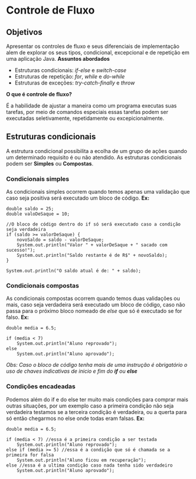 # Controle de Fluxo

## Objetivos

Apresentar os controles de fluxo e seus diferenciais de implementação alem de explorar os seus tipos, condicional, excepcional e de repetição em uma aplicação Java.
**Assuntos abordados**

* Estruturas condicionais: *if-else* e *switch-case*
* Estruturas de repetição: *for*, *while* e *do-while*
* Estruturas de exceções: *try-catch-finally* e *throw*

**O que é controle de fluxo?**

É a habilidade de ajustar a maneira como um programa executas suas tarefas, por meio de comandos especiais essas tarefas podem ser executadas seletivamente, repetidamente ou excepicionalmente.

## Estruturas condicionais

A estrutura condicional possibilita a ecolha de um grupo de ações quando um determinado requisito é ou não atendido.
As estruturas condicionais podem ser **Simples** ou **Compostas**.

### Condicionais simples

As condicionais simples ocorrem quando temos apenas uma validação que caso seja positiva será executado um bloco de código.
**Ex:**

    double saldo = 25;
    double valoDeSaque = 10;

    //O bloco de código dentro do if só será executado caso a condição seja verdadeira
    if (saldo >= valorDeSaque) {
        novoSaldo = saldo - valorDeSaque;
        System.out.println("Valor " + valorDeSaque + " sacado com sucesso!");
        System.out.println("Saldo restante é de R$" + novoSaldo);
    }

    System.out.println("O saldo atual é de: " + saldo);

### Condicionais compostas

As condicionais compostas ocorrem quando temos duas validações ou mais, caso seja verdadeira será executado um bloco de código, caso não passa para o próximo bloco nomeado de *else* que só é executado se for falso.
**Ex:**

    double media = 6.5;

    if (media < 7)
        System.out.println("Aluno reprovado");
    else
        System.out.println("Aluno aprovado");

*Obs: Caso o bloco de código tenha mais de uma instrução é obrigatório o uso de chaves indicativas de inicio e fim do **if** ou **else***

### Condições encadeadas

Podemos além do if e do else ter muito mais condições para comprar mais outras situações, por um exemplo caso a primeira condição não seja verdadeira testamos se a terceira condição é verdadeira, ou a querta para só então chegarmos no else onde todas eram falsas.
**Ex:**

    double media = 6.5;

    if (media < 7) //essa é a primeira condição a ser testada
        System.out.println("Aluno reprovado");
    else if (media >= 5) //essa é a condição que só é chamada se a primeira for falsa
        System.out.println("Aluno ficou em recuperação");
    else //essa é a ultima condição caso nada tenha sido verdadeiro
        System.out.println("Aluno aprovado");
